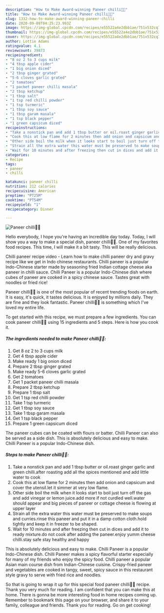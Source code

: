 ```yaml
---
description: "How to Make Award-winning Paneer chilli🌹😋"
title: "How to Make Award-winning Paneer chilli🌹😋"
slug: 1332-how-to-make-award-winning-paneer-chilli
date: 2020-09-08T04:25:23.993Z
image: https://img-global.cpcdn.com/recipes/e55522a4e2dbb1ae/751x532cq70/paneer-chilli🌹😋-recipe-main-photo.jpg
thumbnail: https://img-global.cpcdn.com/recipes/e55522a4e2dbb1ae/751x532cq70/paneer-chilli🌹😋-recipe-main-photo.jpg
cover: https://img-global.cpcdn.com/recipes/e55522a4e2dbb1ae/751x532cq70/paneer-chilli🌹😋-recipe-main-photo.jpg
author: Lottie Adams
ratingvalue: 4.1
reviewcount: 39873
recipeingredient:
- "8 oz 2 to 3 cups milk"
- "4 tbsp apple cider"
- "1 big onion diced"
- "2 tbsp ginger grated"
- "5-6 cloves garlic grated"
- "2 tomatoes"
- "1 packet paneer chilli masala"
- "2 tbsp ketchup"
- "1 tbsp salt"
- "1 tsp red chilli powder"
- "1 tsp turmeric"
- "1 tbsp soy sauce"
- "1 tbsp garam masala"
- "1 tsp black pepper"
- "1 green capsicum diced"
recipeinstructions:
- "Take a nonstick pan and add 1 tbsp butter or oil.roast ginger garlic and green chilli.after roasting add all the spices mentioned and add little water to cook"
- "Cook this at low flame for 2 minutes then add onion and capsicum and cover the utensil.let it simmer at very low flame."
- "Other side boil the milk when it looks start to boil just turn off the gas and add vinegar or lemon juice.add more if not curdled well.water should appear and big pieces of paneer or cottage cheese is flowing at upper layer"
- "Strain all the extra water this water must be preserved to make soups and curries.rinse this paneer and put it in a damp cotton cloth.hold tightly and keep it in freezer to be shaped."
- "Wait for 10 minutes and after freezing then cut in dices and add it to ready mixture.do not cook after adding the paneer.enjoy yumm cheese chilli.stay safe stay healthy and happy"
categories:
- Recipe
tags:
- paneer
- chilli

katakunci: paneer chilli 
nutrition: 212 calories
recipecuisine: American
preptime: "PT25M"
cooktime: "PT54M"
recipeyield: "1"
recipecategory: Dinner

---
```



![Paneer chilli🌹😋](https://img-global.cpcdn.com/recipes/e55522a4e2dbb1ae/751x532cq70/paneer-chilli🌹😋-recipe-main-photo.jpg)

Hello everybody, I hope you're having an incredible day today. Today, I will show you a way to make a special dish, paneer chilli🌹😋. One of my favorites food recipes. This time, I will make it a bit tasty. This will be really delicious.

Chilli paneer recipe video - Learn how to make chilli paneer dry and gravy recipe like we get in Indo chinese restaurants. Chilli paneer is a popular Indo-Chinese starter made by seasoning fried Indian cottage cheese aka paneer in chilli sauce. Chilli Paneer is a popular Indo-Chinese dish where cubes of paneer are cooked in a spicy chinese sauce. Tastes great with noodles or fried rice!

Paneer chilli🌹😋 is one of the most popular of recent trending foods on earth. It is easy, it's quick, it tastes delicious. It is enjoyed by millions daily. They are fine and they look fantastic. Paneer chilli🌹😋 is something which I've loved my entire life.


To get started with this recipe, we must prepare a few ingredients. You can cook paneer chilli🌹😋 using 15 ingredients and 5 steps. Here is how you cook it.

<!--inarticleads1-->

##### The ingredients needed to make Paneer chilli🌹😋:

1. Get 8 oz 2 to 3 cups milk
1. Get 4 tbsp apple cider
1. Make ready 1 big onion diced
1. Prepare 2 tbsp ginger grated
1. Make ready 5-6 cloves garlic grated
1. Get 2 tomatoes
1. Get 1 packet paneer chilli masala
1. Prepare 2 tbsp ketchup
1. Prepare 1 tbsp salt
1. Get 1 tsp red chilli powder
1. Take 1 tsp turmeric
1. Get 1 tbsp soy sauce
1. Take 1 tbsp garam masala
1. Get 1 tsp black pepper
1. Prepare 1 green capsicum diced


The paneer cubes can be coated with flours or batter. Chilli Paneer can also be served as a side dish. This is absolutely delicious and easy to make. Chilli Paneer is a popular Indo-Chinese dish. 

<!--inarticleads2-->

##### Steps to make Paneer chilli🌹😋:

1. Take a nonstick pan and add 1 tbsp butter or oil.roast ginger garlic and green chilli.after roasting add all the spices mentioned and add little water to cook
1. Cook this at low flame for 2 minutes then add onion and capsicum and cover the utensil.let it simmer at very low flame.
1. Other side boil the milk when it looks start to boil just turn off the gas and add vinegar or lemon juice.add more if not curdled well.water should appear and big pieces of paneer or cottage cheese is flowing at upper layer
1. Strain all the extra water this water must be preserved to make soups and curries.rinse this paneer and put it in a damp cotton cloth.hold tightly and keep it in freezer to be shaped.
1. Wait for 10 minutes and after freezing then cut in dices and add it to ready mixture.do not cook after adding the paneer.enjoy yumm cheese chilli.stay safe stay healthy and happy


This is absolutely delicious and easy to make. Chilli Paneer is a popular Indo-Chinese dish. Chilli Paneer makes a spicy flavorful starter especially for many of my friends who enjoy the spicy food. Chilli paneer a popular Asian main course dish from Indian-Chinese cuisine. Crispy-fried paneer and vegetables are cooked in tangy, sweet, spicy sauce in this restaurant style gravy to serve with fried rice and noodles. 

So that is going to wrap it up for this special food paneer chilli🌹😋 recipe. Thank you very much for reading. I am confident that you can make this at home. There is gonna be more interesting food in home recipes coming up. Remember to bookmark this page on your browser, and share it to your family, colleague and friends. Thank you for reading. Go on get cooking!
